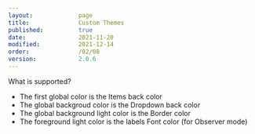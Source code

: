 ```yaml
---
layout:             page
title:              Custom Themes
published:          true
date:               2021-11-20
modified:           2021-12-14
order:              /02/08
version:            2.0.6
---
```

<todo assign="daniele">What is supported?
<ul>
    <li>The first global color is the Items back color</li>
    <li>The global backgroud color is the Dropdown back color</li>
    <li>The global background light color is the Border color</li>
    <li>The foreground light color is the labels Font color (for Observer mode)</li>
</ul>
</todo>
